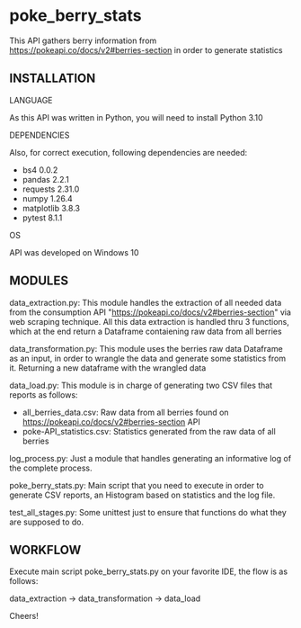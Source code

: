 # poke_berry_stats

This API gathers berry information from https://pokeapi.co/docs/v2#berries-section in order to generate statistics

## INSTALLATION

LANGUAGE

As this API was written in Python, you will need to install Python 3.10

DEPENDENCIES

Also, for correct execution, following dependencies are needed:

- bs4  0.0.2
- pandas  2.2.1
- requests  2.31.0
- numpy  1.26.4
- matplotlib  3.8.3
- pytest  8.1.1

OS

API was developed on Windows 10

## MODULES

data_extraction.py: This module handles the extraction of all needed data from the consumption API "https://pokeapi.co/docs/v2#berries-section" via web scraping technique.
All this data extraction is handled thru 3 functions, which at the end return a Dataframe contaiening raw data from all berries

data_transformation.py: This module uses the berries raw data Dataframe as an input, in order to wrangle the data and generate some statistics from it.
Returning a new dataframe with the wrangled data

data_load.py: This module is in charge of generating two CSV files that reports as follows:
  - all_berries_data.csv: Raw data from all berries found on https://pokeapi.co/docs/v2#berries-section API
  - poke-API_statistics.csv: Statistics generated from the raw data of all berries

log_process.py: Just a module that handles generating an informative log of the complete process.

poke_berry_stats.py: Main script that you need to execute in order to generate CSV reports, an Histogram based on statistics and the log file.

test_all_stages.py: Some unittest just to ensure that functions do what they are supposed to do.

## WORKFLOW

Execute main script poke_berry_stats.py on your favorite IDE, the flow is as follows:

data_extraction -> data_transformation -> data_load


Cheers!
